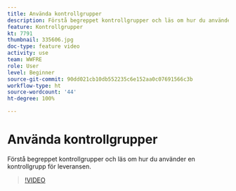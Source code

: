 ```yaml
---
title: Använda kontrollgrupper
description: Förstå begreppet kontrollgrupper och läs om hur du använder en kontrollgrupp för leveransen.
feature: Kontrollgrupper
kt: 7791
thumbnail: 335606.jpg
doc-type: feature video
activity: use
team: WWFRE
role: User
level: Beginner
source-git-commit: 90dd021cb10db552235c6e152aa0c07691566c3b
workflow-type: ht
source-wordcount: '44'
ht-degree: 100%

---
```


# Använda kontrollgrupper

Förstå begreppet kontrollgrupper och läs om hur du använder en kontrollgrupp för leveransen.

>[!VIDEO](https://video.tv.adobe.com/v/335606?quality=12)
